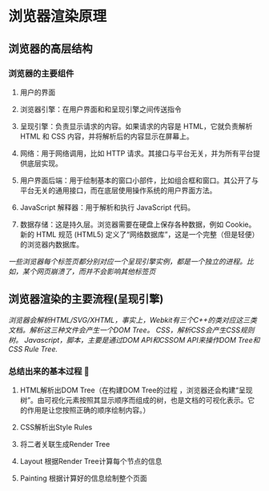 # 浏览器渲染原理

## 浏览器的高层结构

### 浏览器的主要组件

1. 用户的界面

2. 浏览器引擎：在用户界面和和呈现引擎之间传送指令

3. 呈现引擎：负责显示请求的内容。如果请求的内容是 HTML，它就负责解析 HTML 和 CSS 内容，并将解析后的内容显示在屏幕上。

4. 网络：用于网络调用，比如 HTTP 请求。其接口与平台无关，并为所有平台提供底层实现。

5. 用户界面后端：用于绘制基本的窗口小部件，比如组合框和窗口。其公开了与平台无关的通用接口，而在底层使用操作系统的用户界面方法。

6. JavaScript 解释器：用于解析和执行 JavaScript 代码。

7. 数据存储：这是持久层。浏览器需要在硬盘上保存各种数据，例如 Cookie。新的 HTML 规范 (HTML5) 定义了“网络数据库”，这是一个完整（但是轻便）的浏览器内数据库。

_一些浏览器每个标签页都分别对应一个呈现引擎实例，都是一个独立的进程。比如，某个网页崩溃了，而并不会影响其他标签页_

## 浏览器渲染的主要流程(呈现引擎)

_浏览器会解析HTML/SVG/XHTML，事实上，Webkit有三个C++的类对应这三类文档。解析这三种文件会产生一个DOM Tree。 CSS，解析CSS会产生CSS规则树。 Javascript，脚本，主要是通过DOM API和CSSOM API来操作DOM Tree和CSS Rule Tree._

### 总结出来的基本过程 

1. HTML解析出DOM Tree（在构建DOM Tree的过程 ，浏览器还会构建“呈现树”。由可视化元素按照其显示顺序而组成的树，也是文档的可视化表示。它的作用是让您按照正确的顺序绘制内容。）

2. CSS解析出Style Rules

3. 将二者关联生成Render Tree

4. Layout 根据Render Tree计算每个节点的信息

5. Painting 根据计算好的信息绘制整个页面
